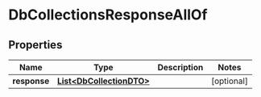 

# DbCollectionsResponseAllOf


## Properties

Name | Type | Description | Notes
------------ | ------------- | ------------- | -------------
**response** | [**List&lt;DbCollectionDTO&gt;**](DbCollectionDTO.md) |  |  [optional]



